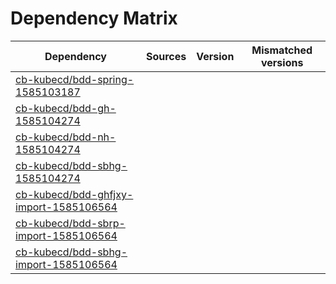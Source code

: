 # Dependency Matrix

Dependency | Sources | Version | Mismatched versions
---------- | ------- | ------- | -------------------
[cb-kubecd/bdd-spring-1585103187](https://github.com/cb-kubecd/bdd-spring-1585103187.git) |  | []() | 
[cb-kubecd/bdd-gh-1585104274](https://github.com/cb-kubecd/bdd-gh-1585104274.git) |  | []() | 
[cb-kubecd/bdd-nh-1585104274](https://github.com/cb-kubecd/bdd-nh-1585104274.git) |  | []() | 
[cb-kubecd/bdd-sbhg-1585104274](https://github.com/cb-kubecd/bdd-sbhg-1585104274.git) |  | []() | 
[cb-kubecd/bdd-ghfjxy-import-1585106564](https://github.com/cb-kubecd/bdd-ghfjxy-import-1585106564.git) |  | []() | 
[cb-kubecd/bdd-sbrp-import-1585106564](https://github.com/cb-kubecd/bdd-sbrp-import-1585106564.git) |  | []() | 
[cb-kubecd/bdd-sbhg-import-1585106564](https://github.com/cb-kubecd/bdd-sbhg-import-1585106564.git) |  | []() | 
